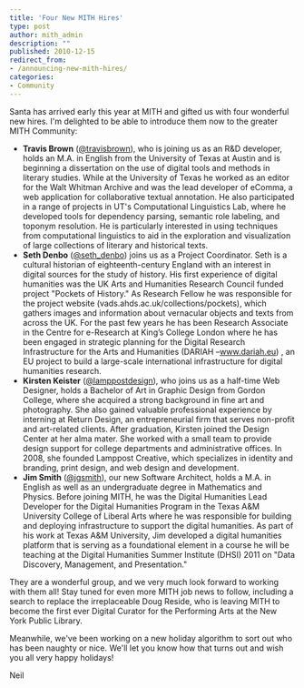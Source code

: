 ```yaml
---
title: 'Four New MITH Hires'
type: post
author: mith_admin
description: ""
published: 2010-12-15
redirect_from: 
- /announcing-new-mith-hires/
categories:
- Community
---
```

Santa has arrived early this year at MITH and gifted us with four wonderful new hires. I'm delighted to be able to introduce them now to the greater MITH Community:

- **Travis Brown** ([@travisbrown](http://twitter.com/travisbrown)), who is joining us as an R&D developer, holds an M.A. in English from the University of Texas at Austin and is beginning a dissertation on the use of digital tools and methods in literary studies. While at the University of Texas he worked as an editor for the Walt Whitman Archive and was the lead developer of eComma, a web application for collaborative textual annotation. He also participated in a range of projects in UT's Computational Linguistics Lab, where he developed tools for dependency parsing, semantic role labeling, and toponym resolution. He is particularly interested in using techniques from computational linguistics to aid in the exploration and visualization of large collections of literary and historical texts.
- **Seth Denbo** ([@seth_denbo](http://twitter.com/seth_denbo)) joins us as a Project Coordinator. Seth is a cultural historian of eighteenth-century England with an interest in digital sources for the study of history. His first experience of digital humanities was the UK Arts and Humanities Research Council funded project "Pockets of History." As Research Fellow he was responsible for the project website (vads.ahds.ac.uk/collections/pockets), which gathers images and information about vernacular objects and texts from across the UK. For the past few years he has been Research Associate in the Centre for e-Research at King’s College London where he has been engaged in strategic planning for the Digital Research Infrastructure for the Arts and Humanities (DARIAH –www.dariah.eu) , an EU project to build a large-scale international infrastructure for digital humanities research.
- **Kirsten Keister** ([@lamppostdesign](http://twitter.com/lamppostdesign)), who joins us as a half-time Web Designer, holds a Bachelor of Art in Graphic Design from Gordon College, where she acquired a strong background in fine art and photography. She also gained valuable professional experience by interning at Return Design, an entrepreneurial firm that serves non-profit and art-related clients. After graduation, Kirsten joined the Design Center at her alma mater. She worked with a small team to provide design support for college departments and administrative offices. In 2008, she founded Lamppost Creative, which specializes in identity and branding, print design, and web design and development.
- **Jim Smith** ([@jgsmith](http://twitter.com/jgsmith)), our new Software Architect, holds a M.A. in English as well as an undergraduate degree in Mathematics and Physics. Before joining MITH, he was the Digital Humanities Lead Developer for the Digital Humanities Program in the Texas A&M University College of Liberal Arts where he was responsible for building and deploying infrastructure to support the digital humanities. As part of his work at Texas A&M University, Jim developed a digital humanities platform that is serving as a foundational element in a course he will be teaching at the Digital Humanities Summer Institute (DHSI) 2011 on "Data Discovery, Management, and Presentation."

They are a wonderful group, and we very much look forward to working with them all! Stay tuned for even more MITH job news to follow, including a search to replace the irreplaceable Doug Reside, who is leaving MITH to become the first ever Digital Curator for the Performing Arts at the New York Public Library.

Meanwhile, we've been working on a new holiday algorithm to sort out who has been naughty or nice. We'll let you know how that turns out and wish you all very happy holidays!

Neil
